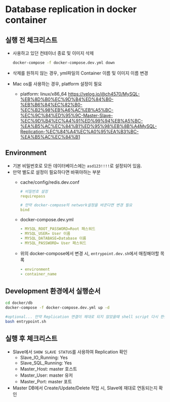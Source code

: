 # Database replication in docker container

## 실행 전 체크리스트

- 사용하고 있던 컨테이너 종료 및 이미지 삭제

  ```bash
  docker-compose -f docker-compose.dev.yml down
  ```

- 삭제를 원하지 않는 경우, yml파일의 Container 이름 및 이미지 이름 변경
- Mac os를 사용하는 경우, platform 설정이 필요
  - platform: linux/x86_64
  https://velog.io/@ch4570/MySQL-%EB%8D%B0%EC%9D%B4%ED%84%B0-%EB%B6%84%EC%82%B0-%EC%B2%98%EB%A6%AC%EB%A5%BC-%EC%9C%84%ED%95%9C-Master-Slave-%EC%9D%B4%EC%A4%91%ED%99%94%EB%A5%BC-%EA%B5%AC%EC%84%B1%ED%95%98%EB%8B%A4MySQL-Replication-%EC%84%A4%EC%A0%95%EA%B3%BC-%EA%B5%AC%EC%84%B1

## Environment

- 기본 비밀번호로 모든 데이터베이스에는 `asd123!!!!`로 설정되어 있음.
- 만약 별도로 설정이 필요하다면 바꿔야하는 부분
  - cache/config/redis.dev.conf

    ```yaml
    # 비밀번호 설정
    requirepass

    # 만약 docker-compose의 network설정을 바꾼다면 변경 필요
    bind
    ```

  - docker-compose.dev.yml

    ```yml
    - MYSQL_ROOT_PASSWORD=Root 패스워드
    - MYSQL_USER= User 이름
    - MYSQL_DATABASE=Database 이름
    - MYSQL_PASSWORD= User 패스워드
    ```

  - 위의 docker-compose에서 변경 시, `entrypoint.dev.sh`에서 매칭해야할 목록

      ```yml
      - environment
      - container_name
      ```

## Development 환경에서 실행순서

``` bash
cd docker/db
docker-compose -f docker-compose.dev.yml up -d

#optional... 만약 Replication 연결이 제대로 되지 않았을때 shell script 다시 한번 작동시켜보기
bash entrypoint.sh
```

## 실행 후 체크리스트

- Slave에서 `SHOW SLAVE STATUS`를 사용하여 Replication 확인
  - Slave_IO_Running: Yes
  - Slave_SQL_Running: Yes
  - Master_Host: master 호스트
  - Master_User: master 유저
  - Master_Port: master 포트
- Master DB에서 Create/Update/Delete 작업 시, Slave에 재대로 연동되는지 확인

